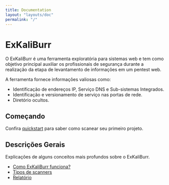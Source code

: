```yaml
---
title: Documentation
layout: "layouts/doc"
permalink: "/"
---
```


# ExKaliBurr

O ExKaliBurr é uma ferramenta exploratória para sistemas web e tem como objetivo principal auxiliar os profissionais de segurança durante a realização da etapa de levantamento de informações em um pentest web. 

A ferramenta fornece informações valiosas como:
- Identificação de endereços IP, Serviço DNS e Sub-sistemas Integrados.
- Identificação e versionamento de serviço nas portas de rede.
- Diretório ocultos.

## Começando

Confira [quickstart](/Manual/quickstart.md) para saber como scanear seu primeiro projeto. 

## Descrições Gerais

Explicações de alguns conceitos mais profundos sobre o ExKaliBurr.
- [Como ExKaliBurr funciona?](/Manual/workflow.md)
- [Tipos de scanners](/Manual/scanners.md)
- [Relatório](/Manual/reports.md)
  
